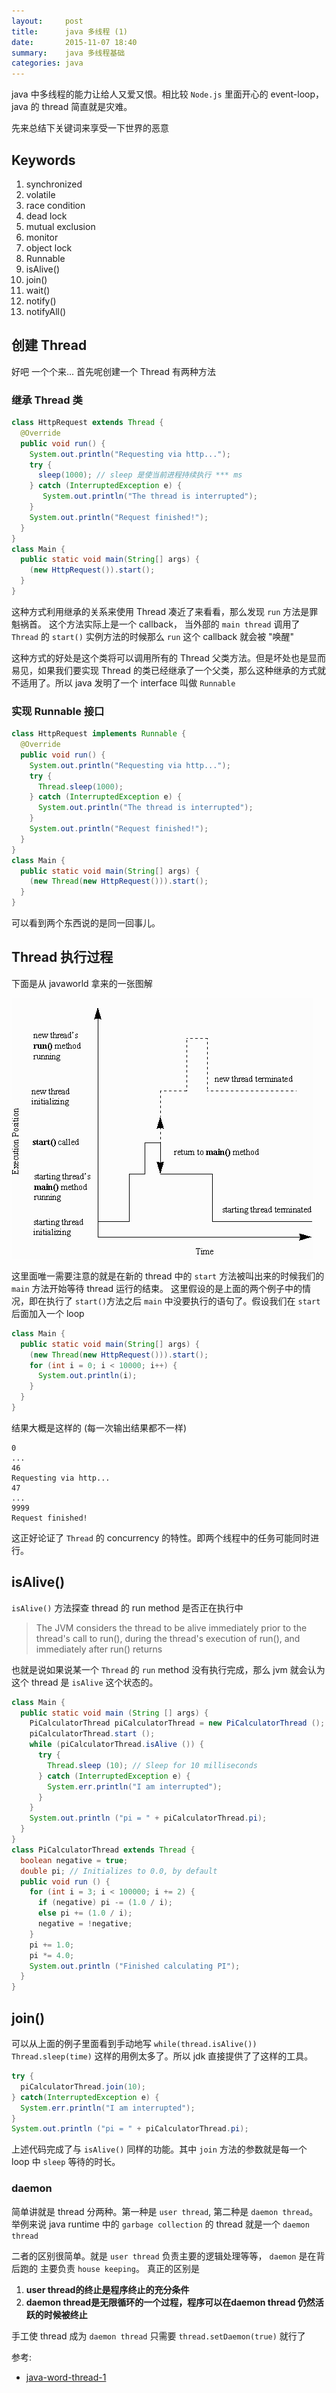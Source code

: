 ```yaml
---
layout:     post
title:      java 多线程 (1)
date:       2015-11-07 18:40
summary:    java 多线程基础
categories: java
---
```


java 中多线程的能力让给人又爱又恨。相比较 `Node.js` 里面开心的 event-loop，java 的 thread 简直就是灾难。

先来总结下关键词来享受一下世界的恶意

## Keywords

1. synchronized
2. volatile
3. race condition
4. dead lock
5. mutual exclusion
6. monitor
7. object lock
8. Runnable
9. isAlive()
10. join()
11. wait()
12. notify()
13. notifyAll()

## 创建 Thread
好吧 一个个来... 首先呢创建一个 Thread 有两种方法

### 继承 Thread 类
``` java
class HttpRequest extends Thread {
  @Override
  public void run() {
    System.out.println("Requesting via http...");
    try {
      sleep(1000); // sleep 是使当前进程持续执行 *** ms
    } catch (InterruptedException e) {
       System.out.println("The thread is interrupted");
    }
    System.out.println("Request finished!");
  }
}
class Main {
  public static void main(String[] args) {
    (new HttpRequest()).start();
  }
}
```

这种方式利用继承的关系来使用 Thread 凑近了来看看，那么发现 `run` 方法是罪魁祸首。 这个方法实际上是一个 callback， 当外部的 `main thread` 调用了 `Thread` 的 `start()` 实例方法的时候那么 `run` 这个 callback 就会被 "唤醒"

这种方式的好处是这个类将可以调用所有的 Thread 父类方法。但是坏处也是显而易见，如果我们要实现 Thread 的类已经继承了一个父类，那么这种继承的方式就不适用了。所以 java 发明了一个 interface 叫做 `Runnable`

### 实现 Runnable 接口

``` java
class HttpRequest implements Runnable {
  @Override
  public void run() {
    System.out.println("Requesting via http...");
    try {
      Thread.sleep(1000);
    } catch (InterruptedException e) {
      System.out.println("The thread is interrupted");
    }
    System.out.println("Request finished!");
  }
}
class Main {
  public static void main(String[] args) {
    (new Thread(new HttpRequest())).start();
  }
}
```

可以看到两个东西说的是同一回事儿。

## Thread 执行过程

下面是从 javaworld 拿来的一张图解

![java-thread-execution](/assets/img/java-threads.gif)

这里面唯一需要注意的就是在新的 thread 中的 `start` 方法被叫出来的时候我们的 `main` 方法开始等待 thread 运行的结束。 这里假设的是上面的两个例子中的情况，即在执行了 `start()`方法之后 `main` 中没要执行的语句了。假设我们在 `start` 后面加入一个 loop

``` java
class Main {
  public static void main(String[] args) {
    (new Thread(new HttpRequest())).start();
    for (int i = 0; i < 10000; i++) {
      System.out.println(i);
    }
  }
}
```

结果大概是这样的 (每一次输出结果都不一样)

```text
0
...
46
Requesting via http...
47
...
9999
Request finished!
```

这正好论证了 `Thread` 的 concurrency 的特性。即两个线程中的任务可能同时进行。

## isAlive()
`isAlive()` 方法探查 thread 的 run method 是否正在执行中

> The JVM considers the thread to be alive immediately prior to the thread's call to run(), during the thread's execution of run(), and immediately after run() returns

也就是说如果说某一个 `Thread` 的 `run` method 没有执行完成，那么 jvm 就会认为这个 thread 是 `isAlive` 这个状态的。

``` java
class Main {
  public static void main (String [] args) {
    PiCalculatorThread piCalculatorThread = new PiCalculatorThread ();
    piCalculatorThread.start ();
    while (piCalculatorThread.isAlive ()) {
      try {
        Thread.sleep (10); // Sleep for 10 milliseconds
      } catch (InterruptedException e) {
        System.err.println("I am interrupted");
      }
    }
    System.out.println ("pi = " + piCalculatorThread.pi);
  }
}
class PiCalculatorThread extends Thread {
  boolean negative = true;
  double pi; // Initializes to 0.0, by default
  public void run () {
    for (int i = 3; i < 100000; i += 2) {
      if (negative) pi -= (1.0 / i);
      else pi += (1.0 / i);
      negative = !negative;
    }
    pi += 1.0;
    pi *= 4.0;
    System.out.println ("Finished calculating PI");
  }
}
```

## join()

可以从上面的例子里面看到手动地写 `while(thread.isAlive()) Thread.sleep(time)` 这样的用例太多了。所以 jdk 直接提供了了这样的工具。

``` java
try {
  piCalculatorThread.join(10);
} catch(InterruptedException e) {
  System.err.println("I am interrupted");
}
System.out.println ("pi = " + piCalculatorThread.pi);
```

上述代码完成了与 `isAlive()` 同样的功能。其中 `join` 方法的参数就是每一个 loop 中 `sleep` 等待的时长。

### daemon
简单讲就是 thread 分两种。第一种是 `user thread`, 第二种是 `daemon thread`。 举例来说 java runtime 中的 `garbage collection` 的 thread 就是一个 `daemon thread`

二者的区别很简单。就是 `user thread` 负责主要的逻辑处理等等， `daemon` 是在背后跑的 主要负责 `house keeping`。 真正的区别是
1. **user thread的终止是程序终止的充分条件**
2. **daemon thread是无限循环的一个过程，程序可以在daemon thread 仍然活跃的时候被终止**

手工使 thread 成为 `daemon thread` 只需要 `thread.setDaemon(true)` 就行了

参考:

* [java-word-thread-1](http://www.javaworld.com/article/2074217/java-concurrency/java-101--understanding-java-threads--part-1--introducing-threads-and-runnables.html)
